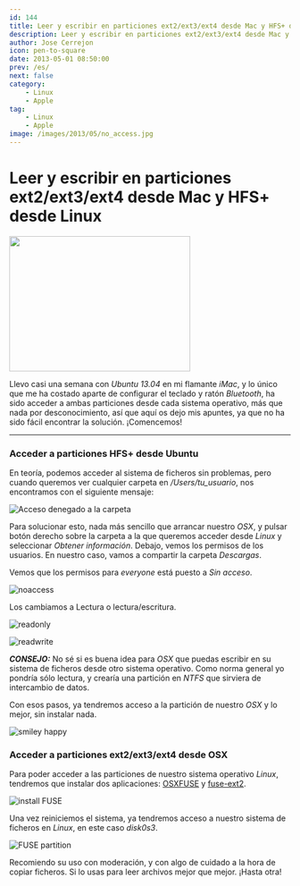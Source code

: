 ```yaml
---
id: 144
title: Leer y escribir en particiones ext2/ext3/ext4 desde Mac y HFS+ desde Linux
description: Leer y escribir en particiones ext2/ext3/ext4 desde Mac y HFS+ desde Linux
author: Jose Cerrejon
icon: pen-to-square
date: 2013-05-01 08:50:00
prev: /es/
next: false
category:
    - Linux
    - Apple
tag:
    - Linux
    - Apple
image: /images/2013/05/no_access.jpg
---
```


# Leer y escribir en particiones ext2/ext3/ext4 desde Mac y HFS+ desde Linux

<a href="/images/2013/05/ubu_desktop.jpg" target="_blank" title="Pulsa para ver en ventana aparte"><img src="/images/2013/05/ubu_desktop_min.jpg" width="324" height="242"></a>

Llevo casi una semana con _Ubuntu 13.04_ en mi flamante _iMac_, y lo único que me ha costado aparte de configurar el teclado y ratón _Bluetooth_, ha sido acceder a ambas particiones desde cada sistema operativo, más que nada por desconocimiento, así que aquí os dejo mis apuntes, ya que no ha sido fácil encontrar la solución. ¡Comencemos!

---

### Acceder a particiones HFS+ desde Ubuntu

En teoría, podemos acceder al sistema de ficheros sin problemas, pero cuando queremos ver cualquier carpeta en _/Users/tu_usuario_, nos encontramos con el siguiente mensaje:

![Acceso denegado a la carpeta](/images/2013/05/no_access.jpg "Acceso denegado a la carpeta")

Para solucionar esto, nada más sencillo que arrancar nuestro _OSX_, y pulsar botón derecho sobre la carpeta a la que queremos acceder desde _Linux_ y seleccionar _Obtener información_. Debajo, vemos los permisos de los usuarios. En nuestro caso, vamos a compartir la carpeta _Descargas_.

Vemos que los permisos para _everyone_ está puesto a _Sin acceso_.

![noaccess](/images/2013/05/dload_noaccess.jpg)

Los cambiamos a Lectura o lectura/escritura.

![readonly](/images/2013/05/dload_readonly.jpg)

![readwrite](/images/2013/05/dload_rw.jpg)

**_CONSEJO:_** No sé si es buena idea para _OSX_ que puedas escribir en su sistema de ficheros desde otro sistema operativo. Como norma general yo pondría sólo lectura, y crearía una partición en _NTFS_ que sirviera de intercambio de datos.

Con esos pasos, ya tendremos acceso a la partición de nuestro _OSX_ y lo mejor, sin instalar nada.

![smiley happy](/css/sm/happy.png)

### Acceder a particiones ext2/ext3/ext4 desde OSX

Para poder acceder a las particiones de nuestro sistema operativo _Linux_, tendremos que instalar dos aplicaciones: [OSXFUSE](https://osxfuse.github.io) y [fuse-ext2](https://sourceforge.net/projects/fuse-ext2/).

![install FUSE](/images/2013/05/fuse_install.jpg)

Una vez reiniciemos el sistema, ya tendremos acceso a nuestro sistema de ficheros en _Linux_, en este caso _disk0s3_.

![FUSE partition](/images/2013/05/fuse_partitions.jpg)

Recomiendo su uso con moderación, y con algo de cuidado a la hora de copiar ficheros. Si lo usas para leer archivos mejor que mejor. ¡Hasta otra!
